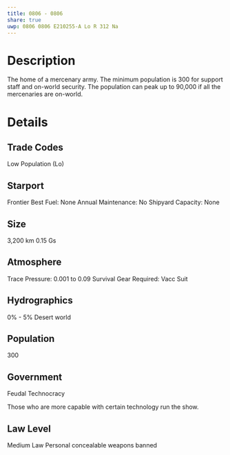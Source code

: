 ```yaml
---
title: 0806 - 0806
share: true
uwp: 0806 0806 E210255-A Lo R 312 Na
---
```


# Description
The home of a mercenary army. The minimum population is 300 for support staff and on-world security. The population can peak up to 90,000 if all the mercenaries are on-world.

# Details
## Trade Codes
Low Population (Lo)

## Starport
Frontier
Best Fuel: None
Annual Maintenance: No
Shipyard Capacity: None

## Size
3,200 km
0.15 Gs

## Atmosphere
Trace
Pressure: 0.001 to 0.09
Survival Gear Required: Vacc Suit

## Hydrographics
0% - 5%
Desert world

## Population
300

## Government
Feudal Technocracy

Those who are more capable with certain technology run the show.

## Law Level
Medium Law
Personal concealable weapons banned
